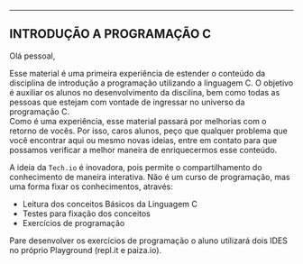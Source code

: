 ----
INTRODUÇÃO A PROGRAMAÇÃO C
----

Olá pessoal,

Esse material é uma primeira experiência de estender o conteúdo da disciplina de introdução a programação utilizando a linguagem C.  O objetivo é auxiliar os alunos no desenvolvimento da discilina, bem como todas as pessoas que estejam com vontade de ingressar no universo da programação C.   
Como é uma experiência, esse material passará por melhorias com o retorno de vocês. Por isso, caros alunos, peço que qualquer problema que você encontrar aqui ou mesmo novas ideias, entre em contato para que possamos verificar a melhor maneira de enriquecermos esse conteúdo.

A ideia da ```Tech.io``` é inovadora, pois permite o compartilhamento do conhecimento de maneira interativa. Não é um curso de programação, mas uma forma fixar os conhecimentos, através:
+ Leitura dos conceitos Básicos da Linguagem C
+ Testes para fixação dos conceitos
+ Exercícios de programação

Pare desenvolver os exercícios de programação o aluno utilizará dois IDES no próprio Playground (repl.it e paiza.io).

